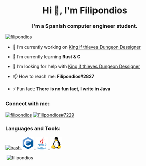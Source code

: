 <h1 align="center">Hi 👋, I'm Filipondios</h1>
<h3 align="center">I'm a Spanish computer engineer student.</h3>

<p align="left"> <img src="https://komarev.com/ghpvc/?username=filipondios&label=Profile%20views&color=0e75b6&style=flat" alt="filipondios" /> </p>

- 🔭 I’m currently working on [King if thieves Dungeon Dessigner](https://github.com/Filipondios/King-Of-Thieves-DD)

- 🌱 I’m currently learning **Rust & C**

- 🤝 I’m looking for help with [King if thieves Dungeon Dessigner](https://github.com/Filipondios/King-Of-Thieves-DD)

- 📫 How to reach me: **Filipondios#2827**

- ⚡ Fun fact: **There is no fun fact, I write in Java**

<h3 align="left">Connect with me:</h3>
<p align="left">
<a href="https://twitter.com/filipondios" target="blank"><img align="center" src="https://raw.githubusercontent.com/rahuldkjain/github-profile-readme-generator/master/src/images/icons/Social/twitter.svg" alt="filipondios" height="30" width="40" /></a>
<a href="https://discord.gg/Filipondios#7229" target="blank"><img align="center" src="https://raw.githubusercontent.com/rahuldkjain/github-profile-readme-generator/master/src/images/icons/Social/discord.svg" alt="Filipondios#7229" height="30" width="40" /></a>
</p>

<h3 align="left">Languages and Tools:</h3>
<p align="left"> <a href="https://www.gnu.org/software/bash/" target="_blank" rel="noreferrer"> <img src="https://www.vectorlogo.zone/logos/gnu_bash/gnu_bash-icon.svg" alt="bash" width="40" height="40"/> </a> <a href="https://www.cprogramming.com/" target="_blank" rel="noreferrer"> <img src="https://raw.githubusercontent.com/devicons/devicon/master/icons/c/c-original.svg" alt="c" width="40" height="40"/> </a> <a href="https://www.java.com" target="_blank" rel="noreferrer"> <img src="https://raw.githubusercontent.com/devicons/devicon/master/icons/java/java-original.svg" alt="java" width="40" height="40"/> </a> <a href="https://www.linux.org/" target="_blank" rel="noreferrer"> <img src="https://raw.githubusercontent.com/devicons/devicon/master/icons/linux/linux-original.svg" alt="linux" width="40" height="40"/> </a> </p>

<p>&nbsp;<img align="center" src="https://github-readme-stats.vercel.app/api?username=filipondios&show_icons=true&locale=en" alt="filipondios" /></p>
